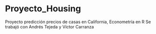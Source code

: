 # Proyecto_Housing
Proyecto predicción precios de casas en California, Econometría en R
Se trabajó con Andrés Tejeda y Víctor Carranza
